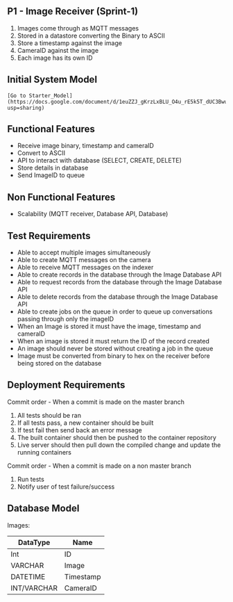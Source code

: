 ## **P1 - Image Receiver (Sprint-1)**

 1. Images come through as MQTT messages
 2. Stored in a datastore converting the Binary to ASCII
 3. Store a timestamp against the image
 4. CameraID against the image
 5. Each image has its own ID
 
 

## Initial System Model


```
[Go to Starter_Model](https://docs.google.com/document/d/1euZZJ_gKrzLxBLU_O4u_rE5k5T_dUC3BwufIX9MFF9I/edit?usp=sharing)
```




## Functional Features

 - Receive image binary, timestamp and cameraID
 - Convert to ASCII
 - API to interact with database (SELECT, CREATE, DELETE)
 - Store details in database
 - Send ImageID to queue

## Non Functional Features

 - Scalability (MQTT receiver, Database API, Database)
 


## Test Requirements

 - Able to accept multiple images simultaneously 
 - Able to create MQTT messages on the camera
 - Able to receive MQTT messages on the indexer
 - Able to create records in the database through the Image Database API
 - Able to request records from the database through the Image Database API
 - Able to delete records from the database through the Image Database API
 - Able to create jobs on the queue in order to queue up conversations passing through only the imageID
 - When an Image is stored it must have the image, timestamp and cameraID
 - When an image is stored it must return the ID of the record created
 - An image should never be stored without creating a job in the queue
 - Image must be converted from binary to hex on the receiver before being stored on the database
 

## Deployment Requirements

 Commit order - When a commit is made on the master branch
 

 1. All tests should be ran
 2. If all tests pass, a new container should be built
 3. If test fail then send back an error message
 4. The built container should then be pushed to the container repository 
 5. Live server should then pull down the compiled change and update the running containers
 
 
Commit order - When a commit is made on a non master branch
 1. Run tests
 2. Notify user of test failure/success


## Database Model
Images:

| DataType    | Name      |
|-------------|-----------|
| Int         | ID        |
| VARCHAR     | Image     |
| DATETIME    | Timestamp |
| INT/VARCHAR | CameraID  |


